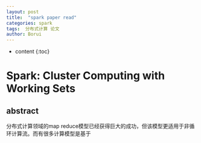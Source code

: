 ```yaml
---
layout: post
title:  "spark paper read"
categories: spark
tags:  分布式计算 论文
author: Borui
---
```


* content
{:toc}

# Spark: Cluster Computing with Working Sets
## abstract
分布式计算领域的map reduce模型已经获得巨大的成功，但该模型更适用于非循环计算流。而有很多计算模型是基于